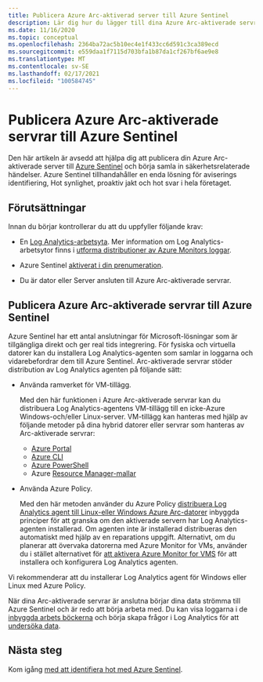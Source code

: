 ```yaml
---
title: Publicera Azure Arc-aktiverad server till Azure Sentinel
description: Lär dig hur du lägger till dina Azure Arc-aktiverade servrar i Azure Sentinel och övervaka deras säkerhets status proaktivt.
ms.date: 11/16/2020
ms.topic: conceptual
ms.openlocfilehash: 2364ba72ac5b10ec4e1f433cc6d591c3ca389ecd
ms.sourcegitcommit: e559daa1f7115d703bfa1b87da1cf267bf6ae9e8
ms.translationtype: MT
ms.contentlocale: sv-SE
ms.lasthandoff: 02/17/2021
ms.locfileid: "100584745"
---
```

# <a name="onboard-azure-arc-enabled-servers-to-azure-sentinel"></a>Publicera Azure Arc-aktiverade servrar till Azure Sentinel

Den här artikeln är avsedd att hjälpa dig att publicera din Azure Arc-aktiverade server till [Azure Sentinel](../../sentinel/overview.md) och börja samla in säkerhetsrelaterade händelser. Azure Sentinel tillhandahåller en enda lösning för aviserings identifiering, Hot synlighet, proaktiv jakt och hot svar i hela företaget.

## <a name="prerequisites"></a>Förutsättningar

Innan du börjar kontrollerar du att du uppfyller följande krav:

- En [Log Analytics-arbetsyta](../../azure-monitor/logs/data-platform-logs.md). Mer information om Log Analytics-arbetsytor finns i [utforma distributioner av Azure Monitors loggar](../../azure-monitor/logs/design-logs-deployment.md).

- Azure Sentinel [aktiverat i din prenumeration](../../sentinel/quickstart-onboard.md).

- Du är dator eller Server ansluten till Azure Arc-aktiverade servrar.

## <a name="onboard-azure-arc-enabled-servers-to-azure-sentinel"></a>Publicera Azure Arc-aktiverade servrar till Azure Sentinel

Azure Sentinel har ett antal anslutningar för Microsoft-lösningar som är tillgängliga direkt och ger real tids integrering. För fysiska och virtuella datorer kan du installera Log Analytics-agenten som samlar in loggarna och vidarebefordrar dem till Azure Sentinel. Arc-aktiverade servrar stöder distribution av Log Analytics agenten på följande sätt:

- Använda ramverket för VM-tillägg.

    Med den här funktionen i Azure Arc-aktiverade servrar kan du distribuera Log Analytics-agentens VM-tillägg till en icke-Azure Windows-och/eller Linux-server. VM-tillägg kan hanteras med hjälp av följande metoder på dina hybrid datorer eller servrar som hanteras av Arc-aktiverade servrar:

    - [Azure Portal](manage-vm-extensions-portal.md)
    - [Azure CLI](manage-vm-extensions-cli.md)
    - [Azure PowerShell](manage-vm-extensions-powershell.md)
    - Azure [Resource Manager-mallar](manage-vm-extensions-template.md)

- Använda Azure Policy.

    Med den här metoden använder du Azure Policy [distribuera Log Analytics agent till Linux-eller Windows Azure Arc-datorer](../../governance/policy/samples/built-in-policies.md#monitoring) inbyggda principer för att granska om den aktiverade servern har Log Analytics-agenten installerad. Om agenten inte är installerad distribueras den automatiskt med hjälp av en reparations uppgift. Alternativt, om du planerar att övervaka datorerna med Azure Monitor for VMs, använder du i stället alternativet för [att aktivera Azure Monitor for VMS](../../governance/policy/samples/built-in-initiatives.md#monitoring) för att installera och konfigurera Log Analytics agenten.

Vi rekommenderar att du installerar Log Analytics agent för Windows eller Linux med Azure Policy.

När dina Arc-aktiverade servrar är anslutna börjar dina data strömma till Azure Sentinel och är redo att börja arbeta med. Du kan visa loggarna i de [inbyggda arbets böckerna](../../sentinel/quickstart-get-visibility.md) och börja skapa frågor i Log Analytics för att [undersöka data](../../sentinel/tutorial-investigate-cases.md).

## <a name="next-steps"></a>Nästa steg

Kom igång [med att identifiera hot med Azure Sentinel](../../sentinel/tutorial-detect-threats-built-in.md).